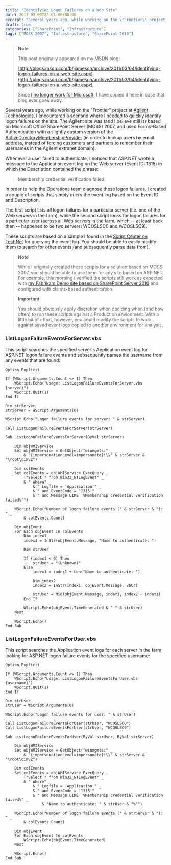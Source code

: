 ```yaml
---
title: "Identifying Logon Failures on a Web Site"
date: 2011-03-03T22:01:00+08:00
excerpt: "Several years ago, while working on the \"Frontier\" project at Agilent Technologies , I encountered a scenario where I needed to quickly identify logon failures on the site. The Agilent site was (and I believe still is) based on Microsoft Office SharePoint..."
draft: true
categories: ["SharePoint", "Infrastructure"]
tags: ["MOSS 2007", "Infrastructure", "SharePoint 2010"]
---
```


> **Note**
> 
> This post originally appeared on my MSDN blog:  
>   
> 
> [http://blogs.msdn.com/b/jjameson/archive/2011/03/04/identifying-logon-failures-on-a-web-site.aspx](http://blogs.msdn.com/b/jjameson/archive/2011/03/04/identifying-logon-failures-on-a-web-site.aspx)
> 
> Since [I no longer work for Microsoft](/blog/jjameson/2011/09/02/last-day-with-microsoft), I have copied it here in case that blog ever goes away.


Several years ago, while working on the "Frontier" project at [Agilent Technologies](http://chem.agilent.com), I encountered a scenario where I needed to quickly identify logon failures on the site. The Agilent site was (and I believe still is) based on Microsoft Office SharePoint Server (MOSS) 2007, and used Forms-Based Authentication with a slightly custom version of the [ActiveDirectoryMembershipProvider](http://msdn.microsoft.com/en-us/library/system.web.security.activedirectorymembershipprovider%28v=VS.80%29.aspx) (in order to lookup users by email address, instead of forcing customers and partners to remember their usernames in the Agilent extranet domain).

Whenever a user failed to authenticate, I noticed that ASP.NET wrote a message to the Application event log on the Web server (Event ID: 1315) in which the Description contained the phrase:


> Membership credential verification failed.


In order to help the Operations team diagnose these logon failures, I created a couple of scripts that simply query the event log based on the Event ID and Description.

The first script lists all logon failures for a particular server (i.e. one of the Web servers in the farm), while the second script looks for logon failures for a particular user (across all Web servers in the farm, which -- at least back then -- happened to be two servers: WCOSLSC0 and WCOSLSC9).

These scripts are based on a sample I found in the [Script Center on TechNet](http://technet.microsoft.com/en-us/scriptcenter/default.aspx) for querying the event log. You should be able to easily modify them to search for other events (and subsequently parse data from).


> **Note**
> 
> While I originally created these scripts for a solution based on MOSS 2007, you should be able to use them for any site based on ASP.NET. For example, this morning I verified the scripts still work as expected with [my Fabrikam Demo site based on SharePoint Server 2010](/blog/jjameson/2011/02/25/claims-login-web-part-for-sharepoint-server-2010) and configured with claims-based authentication.



> **Important**
> 
> You should obviously apply discretion when deciding when (and how often) to run these scripts against a Production envionment. With a little bit of effort, however, you could modify the scripts to work against saved event logs copied to another environment for analysis.


### ListLogonFailureEventsForServer.vbs

This script searches the specified server's Application event log for ASP.NET logon failure events and subsequently parses the username from any events that are found:



    Option Explicit
    
    If (WScript.Arguments.Count <> 1) Then
        WScript.Echo("Usage: ListLogonFailureEventsForServer.vbs {server}")    
        WScript.Quit(1)
    End If
    
    Dim strServer
    strServer = WScript.Arguments(0)
    
    WScript.Echo("Logon failure events for server: " & strServer)
    
    Call ListLogonFailureEventsForServer(strServer)
    
    Sub ListLogonFailureEventsForServer(ByVal strServer)
    
        Dim objWMIService
        Set objWMIService = GetObject("winmgmts:" _
            & "{impersonationLevel=impersonate}!\\" & strServer & "\root\cimv2")
    
        Dim colEvents
        Set colEvents = objWMIService.ExecQuery _
            ("Select * from Win32_NTLogEvent" _
            & " Where" _
                & " Logfile = 'Application'" _
                & " and EventCode = '1315'" _
                & " and Message LIKE '%Membership credential verification failed%'")
    
        WScript.Echo("Number of logon failure events (" & strServer & "): " _
            & colEvents.Count)
    
        Dim objEvent
        For Each objEvent In colEvents
            Dim index1
            index1 = InStr(objEvent.Message, "Name to authenticate: ")
    
            Dim strUser
    
            If (index1 < 0) Then
                strUser = "(Unknown)"
            Else
                index1 = index1 + Len("Name to authenticate: ")
    
                Dim index2
                index2 = InStr(index1, objEvent.Message, vbCr)
    
                strUser = Mid(objEvent.Message, index1, index2 - index1)
            End If
    
            WScript.Echo(objEvent.TimeGenerated & "	" & strUser)
        Next
    
        WScript.Echo()
    End Sub



### ListLogonFailureEventsForUser.vbs

This script searches the Application event logs for each server in the farm looking for ASP.NET logon failure events for the specified username:



    Option Explicit
    
    If (WScript.Arguments.Count <> 1) Then
        WScript.Echo("Usage: ListLogonFailureEventsForUser.vbs {username}")    
        WScript.Quit(1)
    End If
    
    Dim strUser
    strUser = WScript.Arguments(0)
    
    WScript.Echo("Logon failure events for user: " & strUser)
    
    Call ListLogonFailureEventsForUser(strUser, "WCOSLSC0")
    Call ListLogonFailureEventsForUser(strUser, "WCOSLSC9")
    
    Sub ListLogonFailureEventsForUser(ByVal strUser, ByVal strServer)
    
        Dim objWMIService
        Set objWMIService = GetObject("winmgmts:" _
            & "{impersonationLevel=impersonate}!\\" & strServer & "\root\cimv2")
    
        Dim colEvents
        Set colEvents = objWMIService.ExecQuery _
            ("Select * from Win32_NTLogEvent" _
            & " Where" _
                & " Logfile = 'Application'" _
                & " and EventCode = '1315'" _
                & " and Message LIKE '%Membership credential verification failed%" _
                    & "Name to authenticate: " & strUser & "%'")
    
        WScript.Echo("Number of logon failure events (" & strServer & "): " _
            & colEvents.Count)
    
        Dim objEvent
        For Each objEvent In colEvents
            WScript.Echo(objEvent.TimeGenerated)
        Next
    
        WScript.Echo()
    End Sub

